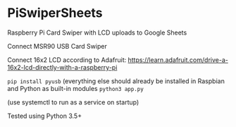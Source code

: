 # PiSwiperSheets
Raspberry Pi Card Swiper with LCD uploads to Google Sheets

Connect MSR90 USB Card Swiper

Connect 16x2 LCD according to Adafruit:
https://learn.adafruit.com/drive-a-16x2-lcd-directly-with-a-raspberry-pi

```pip install pyusb``` (everything else should already be installed in Raspbian and Python as built-in modules
```python3 app.py```

(use systemctl to run as a service on startup)

Tested using Python 3.5+
